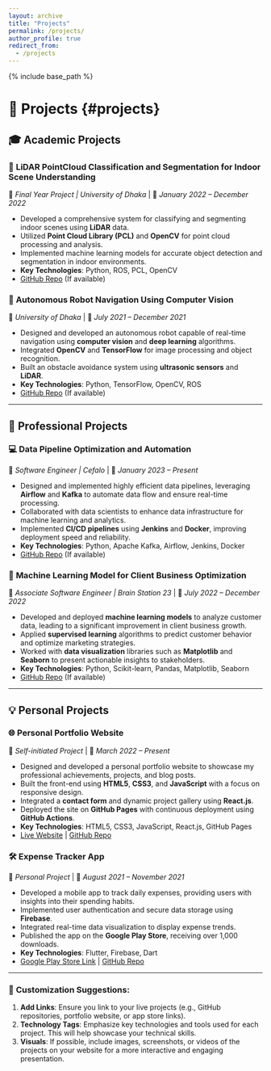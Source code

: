 ```yaml
---
layout: archive
title: "Projects"
permalink: /projects/
author_profile: true
redirect_from:
  - /projects
---
```


{% include base_path %}

# 🚀 **Projects** {#projects}

## 🎓 **Academic Projects**

### 📝 **LiDAR PointCloud Classification and Segmentation for Indoor Scene Understanding**

📍 _Final Year Project | University of Dhaka_ | 📅 _January 2022 – December 2022_

- Developed a comprehensive system for classifying and segmenting indoor scenes using **LiDAR** data.
- Utilized **Point Cloud Library (PCL)** and **OpenCV** for point cloud processing and analysis.
- Implemented machine learning models for accurate object detection and segmentation in indoor environments.
- **Key Technologies**: Python, ROS, PCL, OpenCV
- [GitHub Repo](#) (If available)

### 🤖 **Autonomous Robot Navigation Using Computer Vision**

📍 _University of Dhaka_ | 📅 _July 2021 – December 2021_

- Designed and developed an autonomous robot capable of real-time navigation using **computer vision** and **deep learning** algorithms.
- Integrated **OpenCV** and **TensorFlow** for image processing and object recognition.
- Built an obstacle avoidance system using **ultrasonic sensors** and **LiDAR**.
- **Key Technologies**: Python, TensorFlow, OpenCV, ROS
- [GitHub Repo](#) (If available)

---

## 💼 **Professional Projects**

### 💻 **Data Pipeline Optimization and Automation**

📍 _Software Engineer | Cefalo_ | 📅 _January 2023 – Present_

- Designed and implemented highly efficient data pipelines, leveraging **Airflow** and **Kafka** to automate data flow and ensure real-time processing.
- Collaborated with data scientists to enhance data infrastructure for machine learning and analytics.
- Implemented **CI/CD pipelines** using **Jenkins** and **Docker**, improving deployment speed and reliability.
- **Key Technologies**: Python, Apache Kafka, Airflow, Jenkins, Docker
- [GitHub Repo](#) (If available)

### 🧠 **Machine Learning Model for Client Business Optimization**

📍 _Associate Software Engineer | Brain Station 23_ | 📅 _July 2022 – December 2022_

- Developed and deployed **machine learning models** to analyze customer data, leading to a significant improvement in client business growth.
- Applied **supervised learning** algorithms to predict customer behavior and optimize marketing strategies.
- Worked with **data visualization** libraries such as **Matplotlib** and **Seaborn** to present actionable insights to stakeholders.
- **Key Technologies**: Python, Scikit-learn, Pandas, Matplotlib, Seaborn
- [GitHub Repo](#) (If available)

---

## 💡 **Personal Projects**

### 🌐 **Personal Portfolio Website**

📍 _Self-initiated Project_ | 📅 _March 2022 – Present_

- Designed and developed a personal portfolio website to showcase my professional achievements, projects, and blog posts.
- Built the front-end using **HTML5**, **CSS3**, and **JavaScript** with a focus on responsive design.
- Integrated a **contact form** and dynamic project gallery using **React.js**.
- Deployed the site on **GitHub Pages** with continuous deployment using **GitHub Actions**.
- **Key Technologies**: HTML5, CSS3, JavaScript, React.js, GitHub Pages
- [Live Website](#) | [GitHub Repo](#)

### 🛠 **Expense Tracker App**

📍 _Personal Project_ | 📅 _August 2021 – November 2021_

- Developed a mobile app to track daily expenses, providing users with insights into their spending habits.
- Implemented user authentication and secure data storage using **Firebase**.
- Integrated real-time data visualization to display expense trends.
- Published the app on the **Google Play Store**, receiving over 1,000 downloads.
- **Key Technologies**: Flutter, Firebase, Dart
- [Google Play Store Link](#) | [GitHub Repo](#)

---

### 📑 **Customization Suggestions**:

1. **Add Links**: Ensure you link to your live projects (e.g., GitHub repositories, portfolio website, or app store links).
2. **Technology Tags**: Emphasize key technologies and tools used for each project. This will help showcase your technical skills.
3. **Visuals**: If possible, include images, screenshots, or videos of the projects on your website for a more interactive and engaging presentation.
